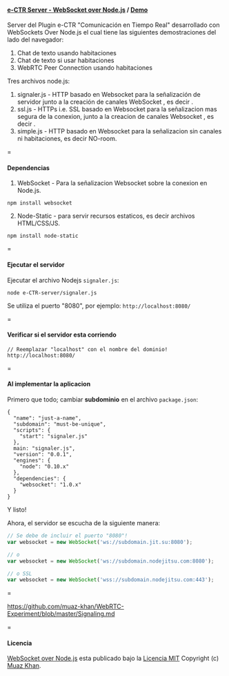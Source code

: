 #### [e-CTR Server - WebSocket over Node.js](https://github.com/manueltato11/e-CTR-server) / [Demo](https://websocket-over-nodejs-manueltato11.c9.io/)

Server del Plugin e-CTR "Comunicación en Tiempo Real" desarrollado con WebSockets Over Node.js el cual tiene las siguientes demostraciones del lado del navegador:

1. Chat de texto usando habitaciones <rooms>
2. Chat de texto si usar habitaciones <rooms>
3. WebRTC Peer Connection usando habitaciones <rooms>

Tres archivos node.js:

1. signaler.js - HTTP basado en Websocket para la señalización de servidor junto a la creación de canales WebSocket <channels>, es decir <rooms>.
2. ssl.js - HTTPs i.e. SSL basado en Websocket para la señalizacion mas segura de la conexion, junto a la creacion de canales Websocket <channels>, es decir <rooms>.
3. simple.js - HTTP basado en Websocket para la señalizacion sin canales ni habitaciones, es decir NO-room.

=

#### Dependencias

1. WebSocket - Para la señalizacion Websocket sobre la conexion en Node.js.

```
npm install websocket
```

2. Node-Static - para servir recursos estaticos, es decir archivos HTML/CSS/JS.

```
npm install node-static
```

=

#### Ejecutar el servidor

Ejecutar el archivo Nodejs `signaler.js`:

```
node e-CTR-server/signaler.js
```

Se utiliza el puerto "8080", por ejemplo: `http://localhost:8080/`

=

#### Verificar si el servidor esta corriendo

```
// Reemplazar "localhost" con el nombre del dominio!
http://localhost:8080/
```

=

#### Al implementar la aplicacion

Primero que todo; cambiar **subdominio** en el archivo `package.json`:

```
{
  "name": "just-a-name",
  "subdomain": "must-be-unique",
  "scripts": {
    "start": "signaler.js"
  },
  main: "signaler.js",
  "version": "0.0.1",
  "engines": {
    "node": "0.10.x"
  },
  "dependencies": {
    "websocket": "1.0.x"
  }
}
```

Y listo!

Ahora, el servidor se escucha de la siguiente manera:

```javascript
// Se debe de incluir el puerto "8080"!
var websocket = new WebSocket('ws://subdomain.jit.su:8080');

// o
var websocket = new WebSocket('ws://subdomain.nodejitsu.com:8080');

// o SSL
var websocket = new WebSocket('wss://subdomain.nodejitsu.com:443');
```

=

https://github.com/muaz-khan/WebRTC-Experiment/blob/master/Signaling.md

=

#### Licencia

[WebSocket over Node.js](https://github.com/muaz-khan/WebRTC-Experiment/blob/master/websocket-over-nodejs) esta publicado bajo la [Licencia MIT](https://webrtc-experiment.appspot.com/licence/)  Copyright (c) [Muaz Khan](https://plus.google.com/+MuazKhan).